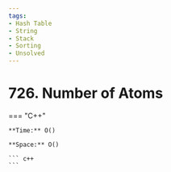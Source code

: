 ```yaml
---
tags:
- Hash Table
- String
- Stack
- Sorting
- Unsolved
---
```



# 726. Number of Atoms

=== "C++"

    **Time:** O()

    **Space:** O()

    ``` c++
    ```